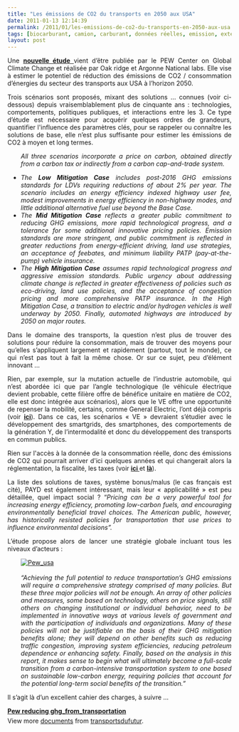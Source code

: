 ```yaml
---
title: "Les émissions de CO2 du transports en 2050 aux USA"
date: 2011-01-13 12:14:39
permalink: /2011/01/les-emissions-de-co2-du-transports-en-2050-aux-usa.html
tags: [biocarburant, camion, carburant, données réelles, emission, externalité, gouvernance, Infrastructure, innovation, logistique, marchandises, multimodes, PAYD, péage urbain, prix carburant, stationnement, véhicule propre]
layout: post
---
```


<p style="text-align: justify">Une <strong><a href="http://www.pewclimate.org/press-center/press-releases/new-report-examines-paths-cleaner-more-secure-us-transportation-solutions" target="_blank">nouvelle étude </a></strong>vient d’être publiée par le PEW Center on Global Climate Change et réalisée par Oak ridge et Argonne National labs. Elle vise à estimer le potentiel de réduction des émissions de CO2 / consommation d’énergies du secteur des transports aux USA à l’horizon 2050.</p> <p style="text-align: justify">Trois scénarios sont proposés, mixant des solutions … connues (voir ci-dessous) depuis vraisemblablement plus de cinquante ans : technologies, comportements, politiques publiques, et interactions entre les 3. Ce type d’étude est nécessaire pour acquérir quelques ordres de grandeurs, quantifier l'influence des paramètres clés, pour se rappeler ou connaître les solutions de base, elle n’est plus suffisante pour estimer les émissions de CO2 à moyen et long termes. </p>  <!--more-->   <p style="text-align: justify;padding-left: 30px"><em>All three scenarios incorporate a price on carbon, obtained directly from a carbon tax or indirectly from a carbon cap-and-trade system.</em></p> <ul style="text-align: justify;padding-left: 30px"> <li><em>The <strong>Low Mitigation Case</strong> includes post-2016 GHG emissions standards for LDVs requiring reductions of about 2% per year. The scenario includes an energy efficiency indexed highway user fee, modest improvements in energy efficiency in non-highway modes, and little additional alternative fuel use beyond the Base Case.</em></li> <li><em>The <strong>Mid Mitigation Case</strong> reflects a greater public commitment to reducing GHG emissions, more rapid technological progress, and a tolerance for some additional innovative pricing policies. Emission standards are more stringent, and public commitment is reflected in greater reductions from energy-efficient driving, land use strategies, an acceptance of feebates, and minimum liability PATP (pay-at-the-pump) vehicle insurance.</em></li> <li><em>The <strong>High Mitigation Case</strong> assumes rapid technological progress and aggressive emission standards. Public urgency about addressing climate change is reflected in greater effectiveness of policies such as eco-driving, land use policies, and the acceptance of congestion pricing and more comprehensive PATP insurance. In the High Mitigation Case, a transition to electric and/or hydrogen vehicles is well underway by 2050. </em><em>Finally, automated highways are introduced by 2050 on major routes.</em></li> </ul> <p style="text-align: justify">Dans le domaine des transports, la question n’est plus de trouver des solutions pour réduire la consommation, mais de trouver des moyens pour qu’elles s’appliquent largement et rapidement (partout, tout le monde), ce qui n’est pas tout à fait la même chose. Or sur ce sujet, peu d’élément innovant …</p> <p style="text-align: justify">Rien, par exemple, sur la mutation actuelle de l’industrie automobile, qui n’est abordée ici que par l’angle technologique (le véhicule électrique devient probable, cette filière offre de bénéfice unitaire en matière de CO2, elle est donc intégrée aux scénarios), alors que le VE offre une opportunité de repenser la mobilité, certains, comme General Electric, l’ont déjà compris (voir <strong><a href="https://gabrielplassat.github.io/transportsdufutur/2010/11/general-electric-se-prepare-a-devenir-le-leader-mondial-en-matiere-de-mobilite-electrique.html" target="_blank">ici</a></strong>). Dans ce cas, les scénarios « VE » devraient s’étudier avec le développement des smartgrids, des smartphones, des comportements de la génération Y, de l’intermodalité et donc du développement des transports en commun publics.</p> <p style="text-align: justify">Rien sur l'accès à la donnée de la consommation réelle, donc des émissions de CO2 qui pourrait arriver d'ici quelques années et qui changerait alors la réglementation, la fiscalité, les taxes (voir <strong><a href="https://gabrielplassat.github.io/transportsdufutur/2010/09/metanote-tdf-7-la-donnee-enjeu-strategique-des-mobilites-multimodales-quelles-perspectives.html" target="_blank">ici </a></strong>et <strong><a href="https://gabrielplassat.github.io/transportsdufutur/2010/12/quand-la-chaine-logistique-devient-transparente.html" target="_blank">là</a></strong>).</p> <p style="text-align: justify">La liste des solutions de taxes, système bonus/malus (le cas français est cité), PAYD est également intéressant, mais leur « applicabilité » est peu détaillée, quel impact social ? “<em>Pricing can be a very powerful tool for increasing energy efficiency, promoting low-carbon fuels, and encouraging environmentally beneficial travel choices. The American public, however, has historically resisted policies for transportation that use prices to influence environmental decisions”.</em></p> <p style="text-align: justify">L’étude propose alors de lancer une stratégie globale incluant tous les niveaux d’acteurs :</p> <p style="text-align: justify;padding-left: 30px"><a href="https://gabrielplassat.github.io/transportsdufutur/wp-content/uploads/sites/6/old/6a0120a66d2ad4970b0148c791f2a7970c-800wi.jpg" rel="lightbox"><img alt="Pew_usa" class="asset  asset-image at-xid-6a0120a66d2ad4970b0148c791f2a7970c" src="/wp-content/uploads/sites/6/old/6a0120a66d2ad4970b0148c791f2a7970c-320wi.jpg" style="margin-left: auto;margin-right: auto" title="Pew_usa" /></a> <br /> <br /><em>“Achieving the full potential to reduce transportation’s GHG emissions will require a comprehensive strategy comprised of many policies. But these three major policies will not be enough. An array of other policies and measures, some based on technology, others on price signals, still others on changing institutional or individual behavior, need to be implemented in innovative ways at various levels of government and with the participation of individuals and organizations. Many of these policies will not be justifiable on the basis of their GHG mitigation benefits alone; they will depend on other benefits such as reducing traffic congestion, improving system efficiencies, reducing petroleum dependence or enhancing safety. Finally, based on the analysis in this report, it makes sense to begin what will ultimately become a full-scale transition from a carbon-intensive transportation system to one based on sustainable low-carbon energy, requiring policies that account for the potential long-term social benefits of the transition.”</em></p> <p style="text-align: justify">Il s’agit là d’un excellent cahier des charges, à suivre …</p> <div id="__ss_6545916" style="width: 477px"><strong style="margin: 12px 0 4px"><a href="http://www.slideshare.net/transportsdufutur/pew-reducing-ghgfromtransportation" title="Pew reducing ghg_from_transportation">Pew reducing ghg_from_transportation</a></strong>        <div style="padding: 5px 0 12px">View more <a href="http://www.slideshare.net/">documents</a> from <a href="http://www.slideshare.net/transportsdufutur">transportsdufutur</a>.</div> </div>
